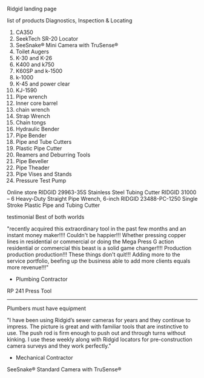 Ridgid landing page

list of products
Diagnostics, Inspection & Locating
1. CA350
2. SeekTech SR-20 Locator
3. SeeSnake® Mini Camera with TruSense®
4. Toilet Augers
5. K-30 and K-26
6. K400 and k750
7. K60SP and k-1500
8. k-1000
9. K-45 and power clear
10. KJ-1590
11. Pipe wrench
12. Inner core barrel
13. chain wrench
14. Strap Wrench
15. Chain tongs
16. Hydraulic Bender
17. Pipe Bender
18. Pipe and Tube Cutters
19. Plastic Pipe Cutter
20. Reamers and Deburring Tools
21. Pipe Beveller
22. Pipe Theader
23. Pipe Vises and Stands
24. Pressure Test Pump


Online store
RIDGID 29963-35S Stainless Steel Tubing Cutter
RIDGID 31000 – 6 Heavy-Duty Straight Pipe Wrench, 6-inch
RIDGID 23488-PC-1250 Single Stroke Plastic Pipe and Tubing Cutter

testimonial
Best of both worlds

"recently acquired this extraordinary tool in the past few months and an instant money maker!!!! Couldn't be happier!!! Whether pressing copper lines in residential or commercial or doing the Mega Press G action residential or commercial this beast is a solid game changer!!!! Production production production!!! These things don't quit!!! Adding more to the service portfolio, beefing up the business able to add more clients equals more revenue!!!"
- Plumbing Contractor


RP 241 Press Tool

---
Plumbers must have equipment

"I have been using Ridgid’s sewer cameras for years and they continue to impress. The picture is great and with familiar tools that are instinctive to use. The push rod is firm enough to push out and through turns without kinking. I use these weekly along with Ridgid locators for pre-construction camera surveys and they work perfectly."

- Mechanical Contractor


SeeSnake® Standard Camera with TruSense®